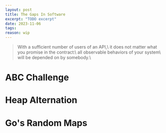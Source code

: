 ```yaml
---
layout: post
title: The Gaps In Software
excerpt: "TODO excerpt"
date: 2023-11-06
tags:
reason: wip
---
```


> With a sufficient number of users of an API,\ 
> it does not matter what you promise in the contract:\ 
> all observable behaviors of your system\ 
> will be depended on by somebody.\ 

# ABC Challenge

# Heap Alternation

# Go's Random Maps

